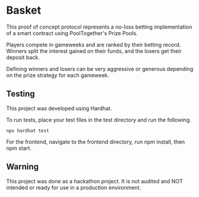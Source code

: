 # Basket

This proof of concept protocol represents a no-loss betting implementation of a smart contract using PoolTogether's Prize Pools.

Players compete in gameweeks and are ranked by their betting record. Winners split the interest gained on their funds, and the losers get their deposit back.

Defining winners and losers can be very aggressive or generous depending on the prize strategy for each gameweek.

## Testing

This project was developed using Hardhat.

To run tests, place your test files in the test directory and run the following.

```shell
npx hardhat test
```

For the frontend, navigate to the frontend directory, run npm install, then npm start.

## Warning

This project was done as a hackathon project. It is not audited and NOT intended or ready for use in a production environment.

